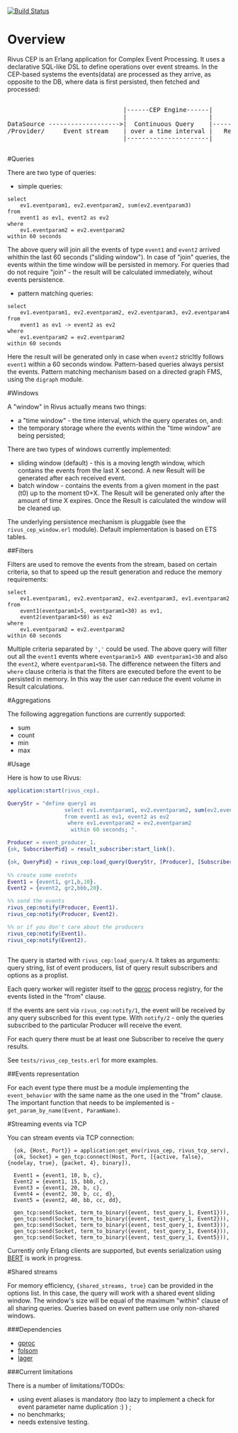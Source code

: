 [![Build Status](https://travis-ci.org/vascokk/rivus_cep.png)](https://travis-ci.org/vascokk/rivus_cep)

# Overview

Rivus CEP is an Erlang application for Complex Event Processing. It uses a declarative SQL-like DSL to define operations over event streams.
In the CEP-based systems the events(data) are processed as they arrive, as opposite to the DB, where data is first persisted, then fetched and processed:

<pre>

                               |------CEP Engine------| 
                               |                      | 
DataSource ------------------->|  Continuous Query    |-------------> Result Subscriber 
/Provider/     Event stream    | over a time interval |   Result         /Consumer/
                               |----------------------|
              
</pre>

#Queries

There are two type of queries: 
- simple queries:

```
select 
    ev1.eventparam1, ev2.eventparam2, sum(ev2.eventparam3) 
from 
    event1 as ev1, event2 as ev2
where 
    ev1.eventparam2 = ev2.eventparam2
within 60 seconds
```

The above query will join all the events of type `event1` and `event2` arrived whithin the last 60 seconds ("sliding window").
In case of "join" queries, the events within the time window will be persisted in memory. For queries thad do not require "join" - the result will be calculated immediately, wihout events persistence. 

- pattern matching queries: 

``` 
select 
    ev1.eventparam1, ev2.eventparam2, ev2.eventparam3, ev2.eventparam4
from 
    event1 as ev1 -> event2 as ev2
where
    ev1.eventparam2 = ev2.eventparam2
within 60 seconds
```

Here the result will be generated only in case when `event2` stricltly follows `event1` within a 60 seconds window. Pattern-based queries always persist the events. Pattern matching mechanism based on a directed graph FMS, using the `digraph` module.

#Windows

A "window" in Rivus actually means two things:

- a "time window" - the time interval, which the query operates on, and:
- the temporary storage where the events within the "time window" are being persisted;

There are two types of windows currently implemented:
- sliding window (default) - this is a moving length window, which contains the events from the last X second. A new Result will be generated after each received event. 
- batch window - contains the events from a given moment in the past (t0) up to the moment t0+X. The Result will be generated only after the amount of time X expires. Once the Result is calculated the window will be cleaned up.

The underlying persistence mechanism is pluggable (see the `rivus_cep_window.erl` module). Default implementation is based on ETS tables.

##Filters

Filters are used to remove the events from the stream, based on certain criteria, so that to speed up the result generation and reduce the memory requirements:

```
select 
	ev1.eventparam1, ev2.eventparam2, ev2.eventparam3, ev1.eventparam2
from 
	event1(eventparam1>5, eventparam1<30) as ev1, 
	event2(eventparam1<50) as ev2
where 
	ev1.eventparam2 = ev2.eventparam2
within 60 seconds
```

Multiple criteria separated by `','` could be used. The above query will filter out all the `event1` events where `eventparam1>5 AND eventparam1<30` and also the `event2`, where `eventparam1<50`. The difference netween the filters and `where` clause criteria is that the filters are executed before the event to be persisted in memory. In this way the user can reduce the event volume in Result calculations.

#Aggregations

The following aggregation functions are currently supported:

- sum
- count
- min
- max
 
#Usage

Here is how to use Rivus:

``` erlang
application:start(rivus_cep).

QueryStr = "define query1 as
                  select ev1.eventparam1, ev2.eventparam2, sum(ev2.eventparam3) 
                  from event1 as ev1, event2 as ev2
                   where ev1.eventparam2 = ev2.eventparam2
                    within 60 seconds; ".

Producer = event_producer_1.
{ok, SubscriberPid} = result_subscriber:start_link().

{ok, QueryPid} = rivus_cep:load_query(QueryStr, [Producer], [SubscriberPid], [{shared_streams, true}]).
    
%% create some evetnts
Event1 = {event1, gr1,b,10}.
Event2 = {event2, gr2,bbb,20}.

%% send the events
rivus_cep:notify(Producer, Event1).
rivus_cep:notify(Producer, Event2).

%% or if you don't care about the producers
rivus_cep:notify(Event1).
rivus_cep:notify(Event2).
	
```

The query is started with `rivus_cep:load_query/4`. It takes as arguments: query string, list of event producers, list of query result subscribers and options as a proplist.

Each query worker will register itself to the  [gproc](https://github.com/uwiger/gproc) process registry, for the events listed in the "from" clause.

If the events are sent via `rivus_cep:notify/1`, the event will be received by any query subscribed for this event type. With `notify/2` - only the queries subscribed to the particular Producer will receive the event.

For each query there must be at least one Subscriber to receive the query results.

See `tests/rivus_cep_tests.erl` for more examples. 

##Events representation

For each event type there must be a module implementing the `event_behavior` with the same name as the one used in the "from" clause. The important function that needs to be implemented is - `get_param_by_name(Event, ParamName)`.


#Streaming events via TCP

You can stream events via TCP connection:

```
  {ok, {Host, Port}} = application:get_env(rivus_cep, rivus_tcp_serv),
  {ok, Socket} = gen_tcp:connect(Host, Port, [{active, false}, {nodelay, true}, {packet, 4}, binary]),

  Event1 = {event1, 10, b, c},
  Event2 = {event1, 15, bbb, c},
  Event3 = {event1, 20, b, c},
  Event4 = {event2, 30, b, cc, d},
  Event5 = {event2, 40, bb, cc, dd},

  gen_tcp:send(Socket, term_to_binary({event, test_query_1, Event1})),
  gen_tcp:send(Socket, term_to_binary({event, test_query_1, Event2})),
  gen_tcp:send(Socket, term_to_binary({event, test_query_1, Event3})),
  gen_tcp:send(Socket, term_to_binary({event, test_query_1, Event4})),
  gen_tcp:send(Socket, term_to_binary({event, test_query_1, Event5})),
```

Currently only Erlang clients are supported, but events serialization using [BERT](http://bert-rpc.org/) is work in progress.


#Shared streams

For memory efficiency, `{shared_streams, true}` can be provided in the options list. In this case, the query will work with a shared event sliding window. The window's size will be equal of the maximum "within" clause of all sharing queries.
Queries based on event pattern use only non-shared windows.


###Dependencies

- [gproc](https://github.com/uwiger/gproc)
- [folsom](https://github.com/boundary/folsom)
- [lager](https://github.com/basho/lager) 

###Current limitations

There is a number of limitations/TODOs:

- using event aliases is mandatory (too lazy to implement a check for event parameter name duplication :) ) ;
- no benchmarks;
- needs extensive testing.
